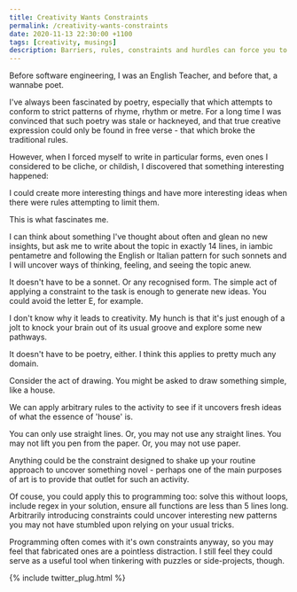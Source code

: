 ```yaml
---
title: Creativity Wants Constraints
permalink: /creativity-wants-constraints
date: 2020-11-13 22:30:00 +1100
tags: [creativity, musings]
description: Barriers, rules, constraints and hurdles can force you to come up with interesting and innovative programming solutions to problems
---
```


Before software engineering, I was an English Teacher, and before that, a wannabe poet.

I've always been fascinated by poetry, especially that which attempts to conform to strict patterns of rhyme, rhythm or metre. For a long time I was convinced that such poetry was stale or hackneyed, and that true creative expression could only be found in free verse - that which broke the traditional rules.

However, when I forced myself to write in particular forms, even ones I considered to be cliche, or childish, I discovered that something interesting happened:

I could create more interesting things and have more interesting ideas when there were rules attempting to limit them.

This is what fascinates me.

I can think about something I've thought about often and glean no new insights, but ask me to write about the topic in exactly 14 lines, in iambic pentametre and following the English or Italian pattern for such sonnets and I will uncover ways of thinking, feeling, and seeing the topic anew.

It doesn't have to be a sonnet. Or any recognised form. The simple act of applying a constraint to the task is enough to generate new ideas. You could avoid the letter E, for example.

I don't know why it leads to creativity. My hunch is that it's just enough of a jolt to knock your brain out of its usual groove and explore some new pathways.

It doesn't have to be poetry, either. I think this applies to pretty much any domain.

Consider the act of drawing. You might be asked to draw something simple, like a house.

We can apply arbitrary rules to the activity to see if it uncovers fresh ideas of what the essence of 'house' is.

You can only use straight lines. Or, you may not use any straight lines. You may not lift you pen from the paper. Or, you may not use paper.

Anything could be the constraint designed to shake up your routine approach to uncover something novel - perhaps one of the main purposes of art is to provide that outlet for such an activity.

Of couse, you could apply this to programming too: solve this without loops, include regex in your solution, ensure all functions are less than 5 lines long. Arbitrarily introducing constraints could uncover interesting new patterns you may not have stumbled upon relying on your usual tricks.

Programming often comes with it's own constraints anyway, so you may feel that fabricated ones are a pointless distraction. I still feel they could serve as a useful tool when tinkering with puzzles or side-projects, though.

{% include twitter_plug.html %}

